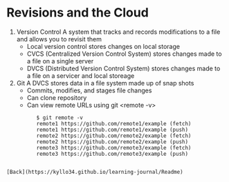 # Revisions and the Cloud
  1. Version Control
     A system that tracks and records modifications to a file and allows you to revisit them
     - Local version control stores changes on local storage
     - CVCS (Centralized Version Control System) stores changes made to a file on a single server
     - DVCS (Distributed Version Control System) stores changes made to a file on a servicer and local storeage
  2. Git
    A DVCS stores data in a file system made up of snap shots
     - Commits, modifies, and stages file changes
     - Can clone repository
     - Can view remote URLs using git <remote -v>
        ```$ cd example
           $ git remote -v
           remote1 https://github.com/remote1/example (fetch)
           remote1 https://github.com/remote1/example (push)
           remote2 https://github.com/remote2/example (fetch)
           remote2 https://github.com/remote2/example (push)
           remote3 https://github.com/remote3/example (fetch)
           remote3 https://github.com/remote3/example (push)
```

[Back](https://kyllo34.github.io/learning-journal/Readme)